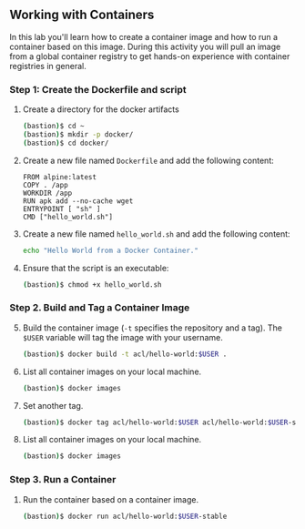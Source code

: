 ## Working with Containers

In this lab you'll learn how to create a container image and how to run a container based on this image. During this activity you will pull an image from a global container registry to get hands-on experience with container registries in general.

### Step 1: Create the Dockerfile and script

1. Create a directory for the docker artifacts

   ```bash
   (bastion)$ cd ~
   (bastion)$ mkdir -p docker/
   (bastion)$ cd docker/
   ```

2. Create a new file named `Dockerfile` and add the following content:

   ```docker
   FROM alpine:latest
   COPY . /app
   WORKDIR /app
   RUN apk add --no-cache wget
   ENTRYPOINT [ "sh" ]
   CMD ["hello_world.sh"]
   ```

3. Create a new file named `hello_world.sh` and add the following content:

   ```bash
   echo "Hello World from a Docker Container."
   ```

4. Ensure that the script is an executable:

   ```bash
   (bastion)$ chmod +x hello_world.sh
   ```

### Step 2. Build and Tag a Container Image

5. Build the container image (`-t` specifies the repository and a tag). The `$USER` variable will tag the image with your username.

   ```bash
   (bastion)$ docker build -t acl/hello-world:$USER .
   ```

6. List all container images on your local machine.

   ```bash
   (bastion)$ docker images
   ```

7. Set another tag.

   ```bash
   (bastion)$ docker tag acl/hello-world:$USER acl/hello-world:$USER-stable
   ```

8. List all container images on your local machine.

   ```bash
   (bastion)$ docker images
   ```

### Step 3. Run a Container

1. Run the container based on a container image.

   ```bash
   (bastion)$ docker run acl/hello-world:$USER-stable
   ```
